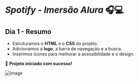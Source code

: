 
# _Spotify - Imersão Alura_ 🎧💻

## **Dia 1 - Resumo**
- Estruturamos o **HTML** e o **CSS** do projeto.
- Adicionamos a **logo**, a barra de navegação e a busca.
- Inserimos ícones para melhorar a acessibilidade e o design.

🚀 **Projeto iniciado com sucesso!**


 
![image](https://github.com/user-attachments/assets/da7729d2-a300-4d5c-98d5-3ab3289fc1b9)
